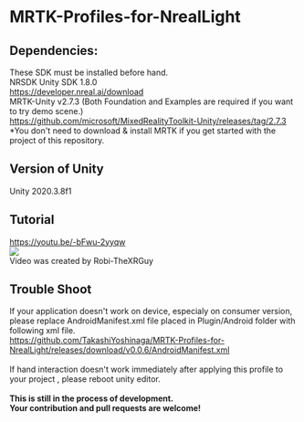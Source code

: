 # MRTK-Profiles-for-NrealLight
 
## Dependencies:
These SDK must be installed before hand.<br>
NRSDK Unity SDK 1.8.0<br>
https://developer.nreal.ai/download
<br>
MRTK-Unity v2.7.3 (Both Foundation and Examples are required if you want to try demo scene.)<br>
https://github.com/microsoft/MixedRealityToolkit-Unity/releases/tag/2.7.3
<br>
*You don't need to download & install MRTK if you get started with the project of this repository.
<br>
## Version of Unity
Unity 2020.3.8f1
<br>
## Tutorial
https://youtu.be/-bFwu-2yyqw
<br>
[![](https://img.youtube.com/vi/-bFwu-2yyqw/0.jpg)](https://www.youtube.com/watch?v=-bFwu-2yyqw)
<br>Video was created by Robi-TheXRGuy
<br>
## Trouble Shoot
If your application doesn't work on device, especialy on consumer version, please replace AndroidManifest.xml file placed in Plugin/Android folder with following xml file.<br>
https://github.com/TakashiYoshinaga/MRTK-Profiles-for-NrealLight/releases/download/v0.0.6/AndroidManifest.xml
<br><br>
If hand interaction doesn't work immediately after applying this profile to your project , please reboot unity editor.
<br>
<br>
<b>This is still in the process of development. <br>
Your contribution and pull requests are welcome!</b>
